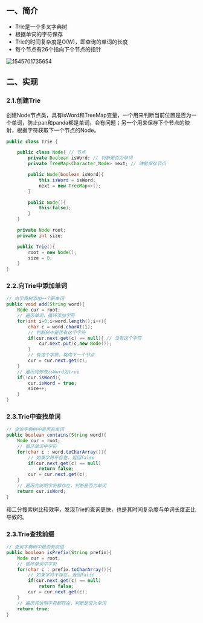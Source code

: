 ## 一、简介

- Trie是一个多叉字典树
- 根据单词的字符保存
- Trie的时间复杂度是O(W)，即查询的单词的长度
- 每个节点有26个指向下个节点的指针

![1545701735654](C:\Users\S1\AppData\Roaming\Typora\typora-user-images\1545701735654.png)



## 二、实现

### 2.1.创建Trie

创建Node节点类，具有isWord和TreeMap变量，一个用来判断当前位置是否为一个单词，防止pan和panda都是单词，会有问题；另一个用来保存下个节点的映射，根据字符获取下一个节点的Node。

```java
public class Trie {

    public class Node{ // 节点
        private Boolean isWord; // 判断是否为单词
        private TreeMap<Character,Node> next; // 映射保存节点

        public Node(boolean isWord){
            this.isWord = isWord;
            next = new TreeMap<>();
        }

        public Node(){
            this(false);
        }
    }

    private Node root;
    private int size;

    public Trie(){
        root = new Node();
        size = 0;
    }
}
```

### 2.2.向Trie中添加单词

```java
// 向字典树添加一个新单词
public void add(String word){
    Node cur = root;
    // 遍历单词，循环添加字符
    for(int i=0;i<word.length();i++){
        char c = word.charAt(i);
        // 判断树中是否有这个字符
        if(cur.next.get(c) == null){ // 没有这个字符
            cur.next.put(c,new Node());
        }
        // 有这个字符，跳向下一个节点
        cur = cur.next.get(c);
    }
    // 遍历完修改isWord为true
    if(!cur.isWord){
        cur.isWord = true;
        size++;
    }
}
```

### 2.3.Trie中查找单词

```java
// 查询字典树中是否有单词
public boolean contains(String word){
    Node cur = root;
    // 循环单词中字符
    for(char c : word.toCharArray()){
        // 如果字符不存在，返回false
        if(cur.next.get(c) == null)
            return false;
        cur = cur.next.get(c);
    }
    // 遍历完说明字符都存在，判断是否为单词
    return cur.isWord;
}
```

和二分搜索树比较效率，发现Trie的查询更快，也是其时间复杂度与单词长度正比导致的。

### 2.3.Trie查找前缀

```java
// 查询字典树中是否有前缀
public boolean isPrefix(String prefix){
    Node cur = root;
    // 循环单词中字符
    for(char c : prefix.toCharArray()){
        // 如果字符不存在，返回false
        if(cur.next.get(c) == null)
            return false;
        cur = cur.next.get(c);
    }
    // 遍历完说明字符都存在，判断是否为单词
    return true;
}
```

